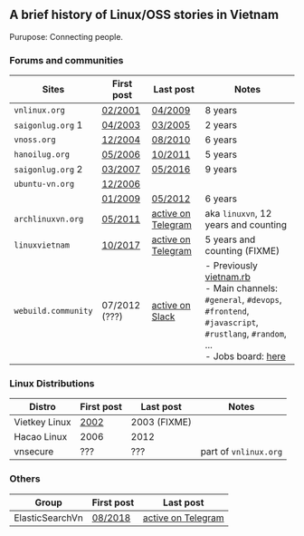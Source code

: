 ## A brief history of Linux/OSS stories in Vietnam

Purupose: Connecting people.

### Forums and communities

| Sites | First post     | Last post     | Notes |
| ----- | -------------- | ------------- | ----- |
| `vnlinux.org`     | [02/2001](http://web.archive.org/web/20010302124025/http://www.vnlinux.org/)            | [04/2009](http://web.archive.org/web/20090416151407/http://www.vnlinux.org/sitemoi/) | 8 years |
| `saigonlug.org` 1 | [04/2003](http://web.archive.org/web/20030410040323/http://www.saigonlug.org/)          | [03/2005](http://web.archive.org/web/20050311041721/http://www.saigonlug.org/) | 2 years |
| `vnoss.org`       | [12/2004](http://web.archive.org/web/20041204135337/http://www.vnoss.org/)              | [08/2010](http://web.archive.org/web/20100828081348/http://forum.vnoss.org/) | 6 years |
| `hanoilug.org`    | [05/2006](http://web.archive.org/web/20060529064527/http://www.hanoilug.org/dokuwiki/)  | [10/2011](http://web.archive.org/web/20160726182130/http://blog.hanoilug.org/) | 5 years |
| `saigonlug.org` 2 | [03/2007](http://web.archive.org/web/20070323002625/http://saigonlug.org/)              | [05/2016](http://web.archive.org/web/20190309201845/http://l.archlinuxvn.org/saigonlug/msg02723.html) | 9 years |
| `ubuntu-vn.org`   | [12/2006](http://web.archive.org/web/20061212035431/http://ubuntu-vn.tuxfamily.org/)    | | |
|                   | [01/2009](http://web.archive.org/web/20090116142939/http://ubuntu-vn.org/)              | [05/2012](http://web.archive.org/web/20181114114854/http://ubuntu-vn.org/) | 6 years |
| `archlinuxvn.org` | [05/2011](http://web.archive.org/web/20180627163129/http://l.archlinuxvn.org/archlinuxvn/msg02551.html) | [active on Telegram](https://t.me/linuxvn) | aka `linuxvn`, 12 years and counting |
| `linuxvietnam`    | [10/2017](https://t.me/linuxvietnam/1) | [active on Telegram](https://t.me/linuxvietnam/) | 5 years and counting (FIXME) |
| `webuild.community` | 07/2012 (???) | [active on Slack](https://chat.webuild.community/) | - Previously [vietnam.rb](http://ruby.org.vn/) <br> - Main channels: `#general`, `#devops`, `#frontend`, `#javascript`, `#rustlang`, `#random`, ... <br> - Jobs board: [here](https://github.com/awesome-jobs/vietnam/issues) |

### Linux Distributions

| Distro        | First post     | Last post     | Notes |
| ------------- | -------------- | ------------- | ----- |
| Vietkey Linux | [2002](http://web.archive.org/web/20021124084016/http://linux.vietkey.net/) | 2003 (FIXME) |
| Hacao Linux   | 2006 | 2012 | |
| vnsecure      | ???  | ???  | part of `vnlinux.org` |

### Others

| Group           | First post     | Last post     |
| --------------- | -------------- | ------------- |
| ElasticSearchVn | [08/2018](https://t.me/elasticsearchvn/1) | [active on Telegram](https://t.me/elasticsearchvn/) |
